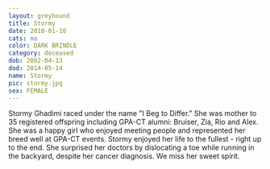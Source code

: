 ```yaml
---
layout: greyhound
title: Stormy
date: 2010-01-10
cats: no
color: DARK BRINDLE
category: deceased
dob: 2002-04-13
dod: 2014-05-14
name: Stormy
pic: stormy.jpg
sex: FEMALE
---
```



Stormy Ghadimi raced under the name "I Beg to Differ."  She was mother to 35 registered offspring including GPA-CT alumni: Bruiser, Zia, Rio and Alex.  She was a happy girl who enjoyed meeting people and represented her breed well at GPA-CT events.  Stormy enjoyed her life to the fullest - right up to the end.  She surprised her doctors by dislocating a toe while running in the backyard, despite her cancer diagnosis.  We miss her sweet spirit.
